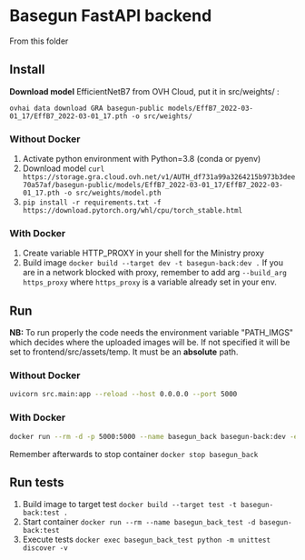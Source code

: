 # Basegun FastAPI backend

From this folder

## Install

**Download model** EfficientNetB7 from OVH Cloud, put it in src/weights/ :
```
ovhai data download GRA basegun-public models/EffB7_2022-03-01_17/EffB7_2022-03-01_17.pth -o src/weights/
```

### Without Docker
1. Activate python environment with Python=3.8 (conda or pyenv)
2. Download model `curl https://storage.gra.cloud.ovh.net/v1/AUTH_df731a99a3264215b973b3dee70a57af/basegun-public/models/EffB7_2022-03-01_17/EffB7_2022-03-01_17.pth -o src/weights/model.pth`
3. `pip install -r requirements.txt -f https://download.pytorch.org/whl/cpu/torch_stable.html`

### With Docker
1. Create variable HTTP_PROXY in your shell for the Ministry proxy
2. Build image `docker build --target dev -t basegun-back:dev .`
If you are in a network blocked with proxy, remember to add arg `--build_arg https_proxy` where `https_proxy` is a variable already set in your env.


## Run

**NB:** To run properly the code needs the environment variable "PATH_IMGS" which decides where the uploaded images will be.
If not specified it will be set to frontend/src/assets/temp.
It must be an **absolute** path.

### Without Docker
```bash
uvicorn src.main:app --reload --host 0.0.0.0 --port 5000
```

### With Docker
```bash
docker run --rm -d -p 5000:5000 --name basegun_back basegun-back:dev -e PATH_IMGS=/tmp/basegun/
```
Remember afterwards to stop container `docker stop basegun_back`

## Run tests
1. Build image to target test `docker build --target test -t basegun-back:test .`
2. Start container `docker run --rm --name basegun_back_test -d basegun-back:test`
3. Execute tests `docker exec basegun_back_test python -m unittest discover -v`
